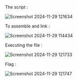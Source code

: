 The script :

![Screenshot 2024-11-29 121634](https://github.com/user-attachments/assets/192d7561-7fc9-4495-aded-10823bea9b6e)

To assemble and link :

![Screenshot 2024-11-29 114434](https://github.com/user-attachments/assets/e2bbec23-f596-4cc4-a73b-c7f1328cffe5)

Executing the file :

![Screenshot 2024-11-29 121733](https://github.com/user-attachments/assets/a4ded480-2bc3-44d0-8639-a7eabf56d97c)

Flag :

![Screenshot 2024-11-29 121747](https://github.com/user-attachments/assets/3574ea5b-db6f-4f6e-a6d1-f807f0d68668)
